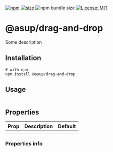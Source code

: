 [npm]: https://img.shields.io/npm/v/@asup/drag-and-drop
[npm-url]: https://www.npmjs.com/package/@asup/drag-and-drop
[size]: https://packagephobia.now.sh/badge?p=@asup/drag-and-drop
[size-url]: https://packagephobia.now.sh/result?p=@asup/drag-and-drop

[![npm][npm]][npm-url]
[![size][size]][size-url]
![npm bundle size](https://img.shields.io/bundlephobia/min/@asup/drag-and-drop)
[![License: MIT](https://img.shields.io/badge/License-MIT-yellow.svg)](https://raw.githubusercontent.com/PaulDThomas/drag-and-drop/master/LICENCE)

# @asup/drag-and-drop

Some description

## Installation

```
# with npm
npm install @asup/drag-and-drop
```

## Usage

```

```

## Properties

| Prop | Description | Default |
| :--- | :---------- | :-----: |
|      |             |         |

### Properties info
